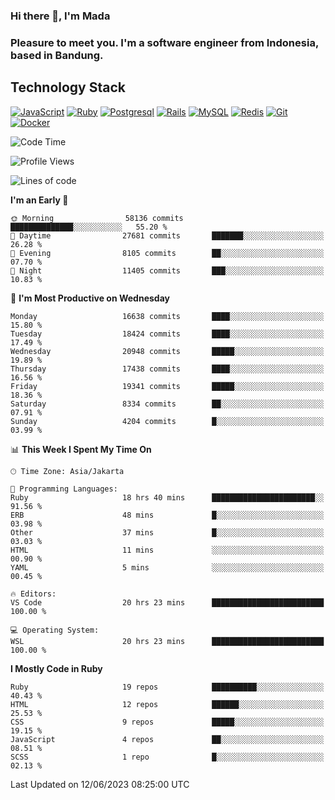 ### Hi there 👋, I'm Mada
### Pleasure to meet you. I'm a software engineer from Indonesia, based in Bandung.

## Technology Stack

[![JavaScript](https://img.shields.io/badge/-JavaScript-%23F7DF1C?style=flat-square&logo=javascript&logoColor=000000&labelColor=%23F7DF1C&color=%23FFCE5A)](https://www.javascript.com/)
[![Ruby](https://img.shields.io/badge/Ruby-CC342D?style=flat-square&logo=ruby&logoColor=white)](https://www.ruby-lang.org/en/)
[![Postgresql](https://img.shields.io/badge/PostgreSQL-316192?style=flat-square&logo=postgresql&logoColor=ffffff)](https://www.postgresql.org/)
[![Rails](https://img.shields.io/badge/Ruby_on_Rails-CC0000?style=flat-square&logo=ruby-on-rails&logoColor=white)](https://rubyonrails.org/)
[![MySQL](https://img.shields.io/badge/-MySQL-4479A1?style=flat-square&logo=MySQL&logoColor=ffffff)](https://www.mysql.com/)
[![Redis](https://img.shields.io/badge/-Redis-DC382D?style=flat-square&logo=Redis&logoColor=ffffff)](https://redis.io/)
[![Git](https://img.shields.io/badge/-Git-%23F05032?style=flat-square&logo=git&logoColor=%23ffffff)](https://git-scm.com/)
[![Docker](https://img.shields.io/badge/-Docker-2496ED?style=flat-square&logo=docker&logoColor=ffffff)](https://www.docker.com/)
<!--
**madaarya/madaarya** is a ✨ _special_ ✨ repository because its `README.md` (this file) appears on your GitHub profile.

Here are some ideas to get you started:

- 🔭 I’m currently working on ...
- 🌱 I’m currently learning ...
- 👯 I’m looking to collaborate on ...
- 🤔 I’m looking for help with ...
- 💬 Ask me about ...
- 📫 How to reach me: ...
- 😄 Pronouns: ...
- ⚡ Fun fact: ...
-->
<!--START_SECTION:waka-->
![Code Time](http://img.shields.io/badge/Code%20Time-5%2C448%20hrs%2010%20mins-blue)

![Profile Views](http://img.shields.io/badge/Profile%20Views-0-blue)

![Lines of code](https://img.shields.io/badge/From%20Hello%20World%20I%27ve%20Written-39.7%20million%20lines%20of%20code-blue)

**I'm an Early 🐤** 

```text
🌞 Morning                58136 commits       ██████████████░░░░░░░░░░░   55.20 % 
🌆 Daytime                27681 commits       ███████░░░░░░░░░░░░░░░░░░   26.28 % 
🌃 Evening                8105 commits        ██░░░░░░░░░░░░░░░░░░░░░░░   07.70 % 
🌙 Night                  11405 commits       ███░░░░░░░░░░░░░░░░░░░░░░   10.83 % 
```
📅 **I'm Most Productive on Wednesday** 

```text
Monday                   16638 commits       ████░░░░░░░░░░░░░░░░░░░░░   15.80 % 
Tuesday                  18424 commits       ████░░░░░░░░░░░░░░░░░░░░░   17.49 % 
Wednesday                20948 commits       █████░░░░░░░░░░░░░░░░░░░░   19.89 % 
Thursday                 17438 commits       ████░░░░░░░░░░░░░░░░░░░░░   16.56 % 
Friday                   19341 commits       █████░░░░░░░░░░░░░░░░░░░░   18.36 % 
Saturday                 8334 commits        ██░░░░░░░░░░░░░░░░░░░░░░░   07.91 % 
Sunday                   4204 commits        █░░░░░░░░░░░░░░░░░░░░░░░░   03.99 % 
```


📊 **This Week I Spent My Time On** 

```text
🕑︎ Time Zone: Asia/Jakarta

💬 Programming Languages: 
Ruby                     18 hrs 40 mins      ███████████████████████░░   91.56 % 
ERB                      48 mins             █░░░░░░░░░░░░░░░░░░░░░░░░   03.98 % 
Other                    37 mins             █░░░░░░░░░░░░░░░░░░░░░░░░   03.03 % 
HTML                     11 mins             ░░░░░░░░░░░░░░░░░░░░░░░░░   00.90 % 
YAML                     5 mins              ░░░░░░░░░░░░░░░░░░░░░░░░░   00.45 % 

🔥 Editors: 
VS Code                  20 hrs 23 mins      █████████████████████████   100.00 % 

💻 Operating System: 
WSL                      20 hrs 23 mins      █████████████████████████   100.00 % 
```

**I Mostly Code in Ruby** 

```text
Ruby                     19 repos            ██████████░░░░░░░░░░░░░░░   40.43 % 
HTML                     12 repos            ██████░░░░░░░░░░░░░░░░░░░   25.53 % 
CSS                      9 repos             █████░░░░░░░░░░░░░░░░░░░░   19.15 % 
JavaScript               4 repos             ██░░░░░░░░░░░░░░░░░░░░░░░   08.51 % 
SCSS                     1 repo              █░░░░░░░░░░░░░░░░░░░░░░░░   02.13 % 
```




 Last Updated on 12/06/2023 08:25:00 UTC
<!--END_SECTION:waka-->
